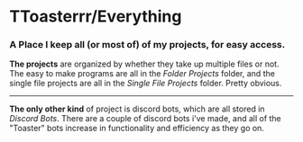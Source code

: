 # TToasterrr/Everything
### A Place I keep all (or most of) of my projects, for easy access.

**The projects** are organized by whether they take up multiple files or not. The easy to make programs are all in the *Folder Projects* folder, and the single file projects are all in the *Single File Projects* folder. Pretty obvious.

---

**The only other kind** of project is discord bots, which are all stored in *Discord Bots*. There are a couple of discord bots i've made, and all of the "Toaster" bots increase in functionality and efficiency as they go on.
